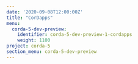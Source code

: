 ```yaml
---
date: '2020-09-08T12:00:00Z'
title: "CorDapps"
menu:
  corda-5-dev-preview:
    identifier: corda-5-dev-preview-1-cordapps
    weight: 1100
project: corda-5
section_menu: corda-5-dev-preview
---
```

